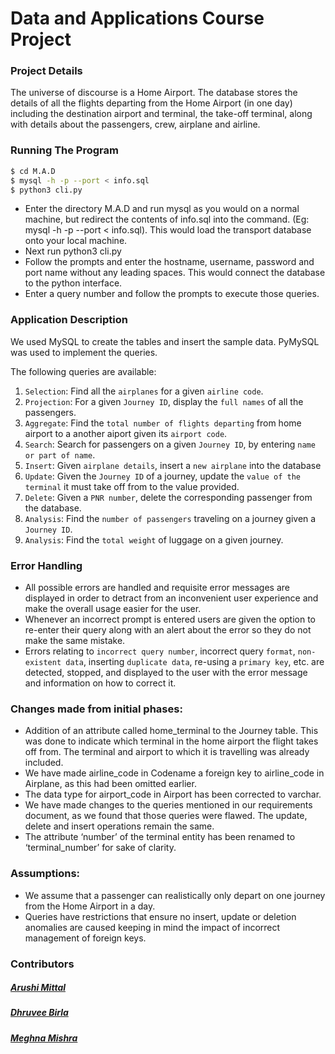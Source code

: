 # Data and Applications Course Project

### Project Details

The universe of discourse is a Home Airport. The database stores the details of all the flights departing from the Home Airport (in one day) including the destination airport and terminal, the take-off terminal, along with details about the passengers, crew, airplane and airline.


### Running The Program

```bash
$ cd M.A.D
$ mysql -h -p --port < info.sql
$ python3 cli.py
```
- Enter the directory M.A.D and run mysql as you would on a normal machine, but redirect the contents of info.sql into the command. (Eg: mysql -h -p --port < info.sql). This would load the transport database onto your local machine.
- Next run python3 cli.py
- Follow the prompts and enter the hostname, username, password and port name without any leading spaces. This would connect the database to the python interface.
- Enter a query number and follow the prompts to execute those queries.

### Application Description

We used MySQL to create the tables and insert the sample data. PyMySQL was used to implement the queries.

The following queries are available:
1. `Selection`: Find all the `airplanes` for a given `airline code`.
2. `Projection`: For a given `Journey ID`, display the `full names` of all the passengers.
3. `Aggregate`: Find the `total number of flights departing` from home airport to a another aiport given its `airport code`.
4. `Search`: Search for passengers on a given `Journey ID`, by entering `name or part of name`.
5. `Insert`: Given `airplane details`, insert a `new airplane` into the database
6. `Update`: Given the `Journey ID` of a journey, update the `value of the terminal` it must take off from to the value provided.
7. `Delete`: Given a `PNR number`, delete the corresponding passenger from the database.
8. `Analysis`: Find the `number of passengers` traveling on a journey given a `Journey ID`.
9. `Analysis`: Find the `total weight` of luggage on a given journey.

### Error Handling 

- All possible errors are handled and requisite error messages are displayed in order to detract from an inconvenient user experience and make the overall usage easier for the user.
- Whenever an incorrect prompt is entered users are given the option to re-enter their query along with an alert about the error so they do not make the same mistake.
- Errors relating to `incorrect query number`, incorrect query `format`, `non-existent data`, inserting `duplicate data`, re-using a `primary key`, etc. are detected, stopped, and displayed to the user with the error message and information on how to correct it.


### Changes made from initial phases:
- Addition of an attribute called home_terminal to the Journey table. This was done to indicate which terminal in the home airport the flight takes off from. The terminal and airport to which it is travelling was already included.
- We have made airline_code in Codename a foreign key to airline_code in Airplane, as this had been omitted earlier.
- The data type for airport_code in Airport has been corrected to varchar.
- We have made changes to the queries mentioned in our requirements document, as we found that those queries were flawed. The update, delete and insert operations remain the same.
- The attribute ‘number’ of the terminal entity has been renamed to ‘terminal_number’ for sake of clarity.


### Assumptions:

- We assume that a passenger can realistically only depart on one journey from the Home Airport in a day.
- Queries have restrictions that ensure no insert, update or deletion anomalies are caused keeping in mind the impact of incorrect management of foreign keys. 
	
### Contributors
##### [Arushi Mittal](https://github.com/arushi-mittal/)
##### [Dhruvee Birla](https://github.com/dhruvxx)
##### [Meghna Mishra](https://github.com/meghna-mishra)
